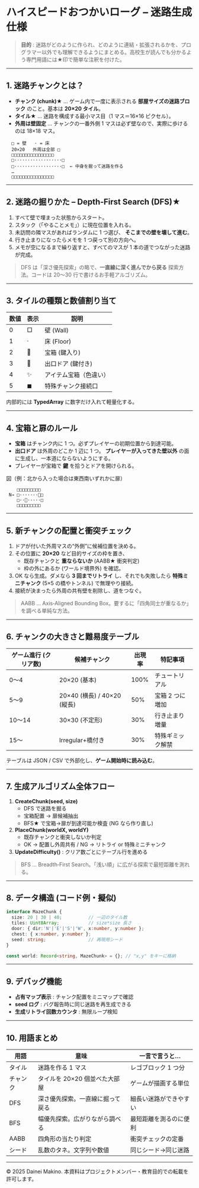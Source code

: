 # ハイスピードおつかいローグ – 迷路生成仕様

> **目的** : 迷路がどのように作られ、どのように連結・拡張されるかを、プログラマー以外でも理解できるようにまとめる。高校生が読んでも分かるよう専門用語には★印で簡単な注釈を付けた。

---

## 1. 迷路チャンクとは？

- **チャンク (chunk)★** … ゲーム内で一度に表示される **部屋サイズの迷路ブロック** のこと。基本は **20×20 タイル**。
- **タイル★** … 迷路を構成する最小マス目（1 マス＝16×16 ピクセル）。
- **外周は壁固定** … チャンクの一番外側 1 マスは必ず壁なので、実際に歩けるのは 18×18 マス。

```
  □ = 壁   · = 床
  20×20   外周は全部 □
  □□□□□□□□□□□□□□□□
  □··················□
  □··················□  ← 中身を掘って迷路を作る
  …
  □□□□□□□□□□□□□□□□
```

---

## 2. 迷路の掘りかた – Depth‑First Search (DFS)★

1. すべて壁で埋まった状態からスタート。
2. スタック（「やることメモ」）に現在位置を入れる。
3. 未訪問の隣マスがあればランダムに 1 つ選び、 **そこまでの壁を壊して進む**。
4. 行き止まりになったらメモを 1 つ戻って別の方向へ。
5. メモが空になるまで繰り返すと、すべてのマスが 1 本の道でつながった迷路が完成。

> DFS は「深さ優先探索」の略で、**一直線に深く進んでから戻る** 探索方法。コードは 20～30 行で書けるお手軽アルゴリズム。

---

## 3. タイルの種類と数値割り当て

| 数値 | 表示 | 説明          |
| -- | -- | ----------- |
| 0  | □  | 壁 (Wall)    |
| 1  | ·  | 床 (Floor)   |
| 2  | 🔑 | 宝箱 (鍵入り)    |
| 3  | 🚪 | 出口ドア (鍵付き)  |
| 4  | ✨  | アイテム宝箱（色違い） |
| 5  | ◼︎ | 特殊チャンク接続口   |

内部的には **TypedArray** に数字だけ入れて軽量化する。

---

## 4. 宝箱と扉のルール

- **宝箱** はチャンク内に 1 つ。必ずプレイヤーの初期位置から到達可能。
- **出口ドア** は外周のどこか 1 辺に 1 つ。 **プレイヤーが入ってきた壁以外** の面に生成し、一本道にならないようにする。
- プレイヤーが宝箱で **鍵** を拾うとドアを開けられる。

図（例：北から入った場合は東西南いずれかに扉）

```
    □□□□□□□□□
 N→ □·······🚪□
    □··🔑·····□
    □□□□□□□□□
```

---

## 5. 新チャンクの配置と衝突チェック

1. ドアが付いた外周マスの“外側”に候補位置を決める。
2. その位置に **20×20** など目的サイズの枠を置き、
   - 既存チャンクと **重ならないか** (AABB★ 衝突判定)
   - 枠の外にあるか (ワールド境界外) を確認。
3. OK なら生成。ダメなら **3 回までリトライ** し、それでも失敗したら **特殊ミニチャンク** (5×5 の橋やトンネル) で無理やり接続。
4. 接続が決まったら外周の共有壁を削除し、道をつなぐ。

> AABB … Axis‑Aligned Bounding Box。要するに「四角同士が重なるか」を調べる単純な方法。

---

## 6. チャンクの大きさと難易度テーブル

| ゲーム進行 (クリア数) | 候補チャンク                  | 出現率  | 特記事項      |
| ------------ | ----------------------- | ---- | --------- |
| 0～4          | 20×20 (基本)              | 100% | チュートリアル   |
| 5～9          | 20×40 (横長) / 40×20 (縦長) | 50%  | 宝箱 2 つに増加 |
| 10～14        | 30×30 (不定形)             | 30%  | 行き止まり増量   |
| 15～          | Irregular+橋付き           | 30%  | 特殊ギミック解禁  |

テーブルは JSON / CSV で外部化し、**ゲーム開始時に読み込む**。

---

## 7. 生成アルゴリズム全体フロー

1. **CreateChunk(seed, size)**
   - DFS で迷路を掘る
   - 宝箱配置 → 扉候補抽出
   - BFS★ で宝箱→扉が到達可能か検査 (NG なら作り直し)
2. **PlaceChunk(worldX, worldY)**
   - 既存チャンクと衝突しないか判定
   - OK → 配置し外周共有 / NG → リトライ or 特殊ミニチャンク
3. **UpdateDifficulty()** : クリア数ごとにテーブル行を進める

> BFS … Breadth‑First Search。「浅い順」に広がる探索で最短距離を測れる。

---

## 8. データ構造 (コード例・擬似)

```ts
interface MazeChunk {
  size: 20 | 30 | 40;          // 一辺のタイル数
  tiles: Uint8Array;           // size*size 長さ
  door: { dir:'N'|'E'|'S'|'W', x:number, y:number };
  chest: { x:number, y:number };
  seed: string;                // 再現用シード
}

const world: Record<string, MazeChunk> = {}; // "x,y" をキーに格納
```

---

## 9. デバッグ機能

- **占有マップ表示** : チャンク配置をミニマップで確認
- **seed ログ** : バグ報告時に同じ迷路を再生成できる
- **生成リトライ回数カウンタ** : 無限ループ検知

---

## 10. 用語まとめ

| 用語   | 意味                 | 一言で言うと…     |
| ---- | ------------------ | ----------- |
| タイル  | 迷路を作る 1 マス         | レゴブロック 1 つ分 |
| チャンク | タイルを 20×20 個並べた大部屋 | ゲームが描画する単位  |
| DFS  | 深さ優先探索。一直線に掘って戻る   | 細長い迷路ができやすい |
| BFS  | 幅優先探索。広がりながら調べる    | 最短距離を測るのに便利 |
| AABB | 四角形の当たり判定          | 衝突チェックの定番   |
| シード  | 乱数のタネ。文字列や数値       | 同じシード→同じ迷路  |

---

© 2025 Dainei Makino. 本資料はプロジェクトメンバー・教育目的での転載を許可します。

